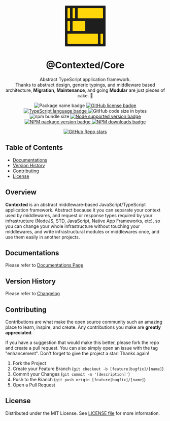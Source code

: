 <div align="center">
  <p>
    <img alt="Contexted Logo" width="128" src="https://raw.githubusercontent.com/contexted-js/brand/master/dark/main-fill.svg">
    <h1>@Contexted/Core</h1>
  </p>
  <p>
    Abstract TypeScript application framework.<br />
    Thanks to abstract design, generic typings, and middleware based architecture, <b>Migration</b>, <b>Maintenance</b>, and going <b>Modular</b> are just pieces of cake. 🍰
  </p>
  <p>
    <img alt="Package name badge" src="https://img.shields.io/github/package-json/name/contexted-js/core">
    <a href="LICENSE">
      <img alt="GitHub license badge" src="https://img.shields.io/github/license/contexted-js/core">
    </a>
    <a href="https://typescriptlang.org/">
      <img alt="TypeScript language badge" src="https://img.shields.io/badge/language-typescript-blue">
    </a>
    <img alt="GitHub code size in bytes" src="https://img.shields.io/github/languages/code-size/contexted-js/core">
    <img alt="npm bundle size" src="https://img.shields.io/bundlephobia/min/@contexted/core">
    <a href="https://nodejs.org/">
      <img alt="Node supported version badge" src="https://img.shields.io/node/v/@contexted/core">
    </a>
    <a href="https://npmjs.com/package/@contexted/core">
      <img alt="NPM package version badge" src="https://img.shields.io/npm/v/@contexted/core?label=version">
    </a>
    <a href="https://npmjs.com/package/@contexted/core">
      <img alt="NPM downloads badge" src="https://img.shields.io/npm/dt/@contexted/core">
    </a>
  </p>
  <p>
    <a href="https://github.com/contexted-js/core/stargazers">
      <img alt="GitHub Repo stars" src="https://img.shields.io/github/stars/contexted-js/core?style=social">
    </a>
  </p>
</div>

## Table of Contents

-   [Documentations](documentations)
-   [Version History](version-history)
-   [Contributing](contributing)
-   [License](license)

## Overview

**Contexted** is an abstract middleware-based JavaScript/TypeScript application framework. Abstract because it you can separate your context used by middlewares, and request or response types required by your infrastructure (NodeJS, STD, JavaScript, Native App Frameworks, etc), so you can change your whole infrastructure without touching your middlewares, and write infrastructural modules or middlewares once, and use them easily in another projects.

## Documentations

Please refer to [Documentations Page](docs/)

## Version History

Please refer to [Changelog](CHANGELOG.md)

## Contributing

Contributions are what make the open source community such an amazing place to learn, inspire, and create. Any contributions you make are **greatly appreciated**.

If you have a suggestion that would make this better, please fork the repo and create a pull request. You can also simply open an issue with the tag "enhancement".
Don't forget to give the project a star! Thanks again!

1. Fork the Project
2. Create your Feature Branch (`git checkout -b [feature|bugfix]/[name]`)
3. Commit your Changes (`git commit -m '[description]'`)
4. Push to the Branch (`git push origin [feature|bugfix]/[name]`)
5. Open a Pull Request

## License

Distributed under the MIT License. See [LICENSE file](LICENSE) for more information.
